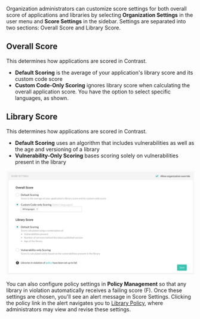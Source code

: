 <!--
title: "Score Settings"
description: "Overview of score settings"
tags: "Admin organization score settings"
-->

Organization administrators can customize score settings for both overall score of applications and libraries by selecting **Organization Settings** in the user menu and **Score Settings** in the sidebar. Settings are separated into two sections: Overall Score and Library Score.

## Overall Score
This determines how applications are scored in Contrast.

* **Default Scoring** is the average of your application's library score and its custom code score
* **Custom Code-Only Scoring** ignores library score when calculating the overall application score. You have the option to select specific languages, as shown. 

## Library Score
This determines how applications are scored in Contrast.

* **Default Scoring** uses an algorithm that includes vulnerabilities as well as the age and versioning of a library
* **Vulnerability-Only Scoring** bases scoring solely on vulnerabilities present in the library

<a href="assets/images/Library_Score_Settings.png" rel="lightbox" title="Score Settings"><img class="thumbnail" src="assets/images/Library_Score_Settings.png"/></a>

You can also configure policy settings in **Policy Management** so that any library in violation automatically receives a failing score (F). Once these settings are chosen, you'll see an alert message in Score Settings. Clicking the policy link in the alert navigates you to [Library Policy](admin-policymgmt.html#library), where administrators may view and revise these settings.